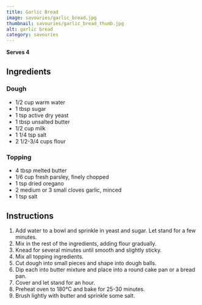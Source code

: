 ```yaml
---
title: Garlic Bread
image: savouries/garlic_bread.jpg
thumbnail: savouries/garlic_bread_thumb.jpg
alt: garlic bread
category: savouries
---
```


**Serves 4**

## Ingredients

### Dough

- 1/2 cup warm water
- 1 tbsp sugar
- 1 tsp active dry yeast
- 1 tbsp unsalted butter
- 1/2 cup milk
- 1 1/4 tsp salt
- 2 1/2-3/4 cups flour

### Topping

- 4 tbsp melted butter
- 1/6 cup fresh parsley, finely chopped
- 1 tsp dried oregano
- 2 medium or 3 small cloves garlic, minced
- 1 tsp salt

## Instructions

1. Add water to a bowl and sprinkle in yeast and sugar. Let stand for a few minutes.
1. Mix in the rest of the ingredients, adding flour gradually.
1. Knead for several minutes until smooth and slightly sticky.
1. Mix all topping ingredients.
1. Cut dough into small pieces and shape into dough balls.
1. Dip each into butter mixture and place into a round cake pan or a bread pan.
1. Cover and let stand for an hour.
1. Preheat oven to 180°C and bake for 25-30 minutes.
1. Brush lightly with butter and sprinkle some salt.
